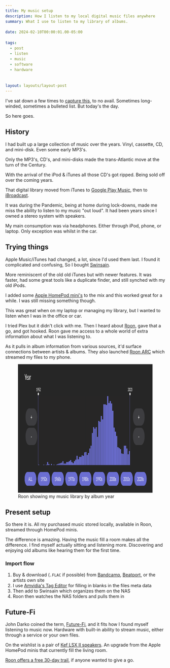 ```yaml
---
title: My music setup
description: How I listen to my local digital music files anywhere
summary: What I use to listen to my library of albums.

date: 2024-02-10T00:00:01.00-05:00

tags:
  - post
  - listen
  - music
  - software
  - hardware


layout: layouts/layout-post
---
```

I've sat down a few times to <a href="/posts/2023-01-22-i-should-do-something" title="">capture this</a>, to no avail. Sometimes long-winded, sometimes a bulleted list. But today's the day.

So here goes.

## History
I had built up a large collection of music over the years. Vinyl, cassette, CD, and mini-disk. Even some early MP3's.

Only the MP3's, CD's, and mini-disks made the trans-Atlantic move at the turn of the Century.

With the arrival of the iPod & iTunes all those CD's got ripped. Being sold off over the coming years.

That digital library moved from iTunes to <a href="/posts/2020-07-12-google-kills-play-music" title="">Google Play Music</a>, then to <a href="/posts/2020-11-28-iBroadcast" title="">iBroadcast</a>.

It was during the Pandemic, being at home during lock-downs, made me miss the ability to listen to my music "out loud".  It had been years since I owned a stereo system with speakers.

My main consumption was via headphones. Either through iPod, phone, or laptop. Only exception was whilst in the car.

## Trying things

Apple Music/iTunes had changed, a lot, since I'd used them last. I found it complicated and confusing, So I bought <a href="https://swinsian.com" title="">Swinsain</a>.

More reminiscent of the old old iTunes but with newer features.  It was faster, had some great tools like a duplicate finder, and still synched with my old iPods.

I added some <a href="https://www.apple.com/homepod-mini/" title="">Apple HomePod mini's</a> to the mix and this worked great for a while. I was still missing something though.

This was great when on my laptop or managing my library, but I wanted to listen when I was in the office or car.

I tried Plex but it didn't click with me. Then I heard about <a href="https://roon.app/en/" title="">Roon</a>, gave that a go, and got hooked. Roon gave me access to a whole world of extra information about what I was listening to.

As it pulls in album information from various sources, it'd surface connections between artists & albums. They also launched <a href="https://roon.app/en/arc" title="">Roon ARC</a> which streamed my files to my phone.

<figure>
<img class="img-border" src="/img/ss-2024-02-10-roon-albums-by-year.png" alt="Roon showing albums by year" width="1000" height="405" />
  <figcaption>Roon showing my music library by album year</figcaption>
</figure>

## Present setup
So there it is. All my purchased music stored locally, available in Roon, streamed through HomePod minis.

The difference is amazing.  Having the music fill a room makes all the difference.  I find myself actually sitting and listening more. Discovering and enjoying old albums like hearing them for the first time.

### Import flow
<ol>
<li>Buy & download (<code>.FLAC</code> if possible) from <a href="https://www.bandcamp.com" title="">Bandcamp</a>, <a href="https://www.beatport.com" title="">Beatport</a>, or the artists own site</li>
<li>I use <a href="https://amvidia.com/tag-editor" title="">Amvidia's Tag Editor</a> for filling in blanks in the files meta data</li>
<li>Then add to Swinsain which organizes them on the NAS</li>
<li>Roon then watches the NAS folders and pulls them in</li>
</ol>


## Future-Fi
John Darko coined the term, <a href="https://darko.audio/2023/05/what-is-future-fi-in-2023/" title="John's blog post">Future-Fi</a>, and it fits how I found myself listening to music now. Hardware with built-in ability to stream music, either through a service or your own files.

On the wishlist is a pair of <a href="https://www.crutchfield.com/p_991LSX2BK/KEF-LSX-II-Carbon-Black-Fabric.html" title="Crutchfield product page">Kef LSX II speakers</a>. An upgrade from the Apple HomePod minis that currently fill the living room.

<a href="https://roonlabs.com/r/i28vNJ7x306rR6vFmpHYRQ" title="">Roon offers a free 30-day trail</a>, if anyone wanted to give a go.